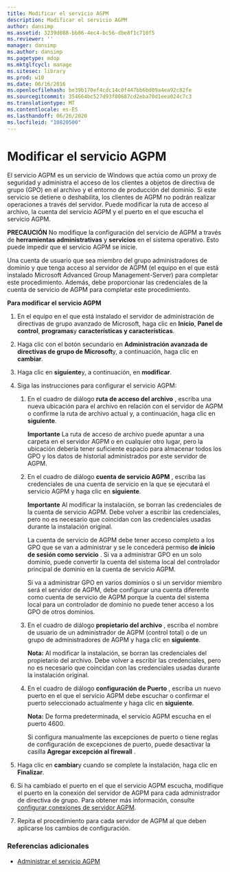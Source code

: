```yaml
---
title: Modificar el servicio AGPM
description: Modificar el servicio AGPM
author: dansimp
ms.assetid: 3239d088-bb86-4ec4-bc56-dbe8f1c710f5
ms.reviewer: ''
manager: dansimp
ms.author: dansimp
ms.pagetype: mdop
ms.mktglfcycl: manage
ms.sitesec: library
ms.prod: w10
ms.date: 06/16/2016
ms.openlocfilehash: be39b170ef4cdc14c0f447bb6bd09a4ea92c82fe
ms.sourcegitcommit: 354664bc527d93f80687cd2eba70d1eea024c7c3
ms.translationtype: MT
ms.contentlocale: es-ES
ms.lasthandoff: 06/26/2020
ms.locfileid: "10820500"
---
```

# Modificar el servicio AGPM


El servicio AGPM es un servicio de Windows que actúa como un proxy de seguridad y administra el acceso de los clientes a objetos de directiva de grupo (GPO) en el archivo y el entorno de producción del dominio. Si este servicio se detiene o deshabilita, los clientes de AGPM no podrán realizar operaciones a través del servidor. Puede modificar la ruta de acceso al archivo, la cuenta del servicio AGPM y el puerto en el que escucha el servicio AGPM.

**PRECAUCIÓN**  No modifique la configuración del servicio de AGPM a través de **herramientas administrativas** y **servicios** en el sistema operativo. Esto puede impedir que el servicio AGPM se inicie.

 

Una cuenta de usuario que sea miembro del grupo administradores de dominio y que tenga acceso al servidor de AGPM (el equipo en el que está instalado Microsoft Advanced Group Management-Server) para completar este procedimiento. Además, debe proporcionar las credenciales de la cuenta de servicio de AGPM para completar este procedimiento.

**Para modificar el servicio AGPM**

1.  En el equipo en el que está instalado el servidor de administración de directivas de grupo avanzado de Microsoft, haga clic en **Inicio**, **Panel de control**, **programas**y **características y características**.

2.  Haga clic con el botón secundario en **Administración avanzada de directivas de grupo de Microsoft**y, a continuación, haga clic en **cambiar**.

3.  Haga clic en **siguiente**y, a continuación, en **modificar**.

4.  Siga las instrucciones para configurar el servicio AGPM:

    1.  En el cuadro de diálogo **ruta de acceso del archivo** , escriba una nueva ubicación para el archivo en relación con el servidor de AGPM o confirme la ruta de archivo actual y, a continuación, haga clic en **siguiente**.

        **Importante**  La ruta de acceso de archivo puede apuntar a una carpeta en el servidor AGPM o en cualquier otro lugar, pero la ubicación debería tener suficiente espacio para almacenar todos los GPO y los datos de historial administrados por este servidor de AGPM.

         

    2.  En el cuadro de diálogo **cuenta de servicio AGPM** , escriba las credenciales de una cuenta de servicio en la que se ejecutará el servicio AGPM y haga clic en **siguiente**.

        **Importante**  Al modificar la instalación, se borran las credenciales de la cuenta de servicio AGPM. Debe volver a escribir las credenciales, pero no es necesario que coincidan con las credenciales usadas durante la instalación original.

        La cuenta de servicio de AGPM debe tener acceso completo a los GPO que se van a administrar y se le concederá permiso **de inicio de sesión como servicio** . Si va a administrar GPO en un solo dominio, puede convertir la cuenta del sistema local del controlador principal de dominio en la cuenta de servicio AGPM.

        Si va a administrar GPO en varios dominios o si un servidor miembro será el servidor de AGPM, debe configurar una cuenta diferente como cuenta de servicio de AGPM porque la cuenta del sistema local para un controlador de dominio no puede tener acceso a los GPO de otros dominios.

         

    3.  En el cuadro de diálogo **propietario del archivo** , escriba el nombre de usuario de un administrador de AGPM (control total) o de un grupo de administradores de AGPM y haga clic en **siguiente**.

        **Nota:**  Al modificar la instalación, se borran las credenciales del propietario del archivo. Debe volver a escribir las credenciales, pero no es necesario que coincidan con las credenciales usadas durante la instalación original.

         

    4.  En el cuadro de diálogo **configuración de Puerto** , escriba un nuevo puerto en el que el servicio AGPM debe escuchar o confirmar el puerto seleccionado actualmente y haga clic en **siguiente**.

        **Nota:**  De forma predeterminada, el servicio AGPM escucha en el puerto 4600.

        Si configura manualmente las excepciones de puerto o tiene reglas de configuración de excepciones de puerto, puede desactivar la casilla **Agregar excepción al firewall** .

         

5.  Haga clic en **cambiar**y cuando se complete la instalación, haga clic en **Finalizar**.

6.  Si ha cambiado el puerto en el que el servicio AGPM escucha, modifique el puerto en la conexión del servidor de AGPM para cada administrador de directiva de grupo. Para obtener más información, consulte [configurar conexiones de servidor AGPM](configure-agpm-server-connections-agpm40.md).

7.  Repita el procedimiento para cada servidor de AGPM al que deben aplicarse los cambios de configuración.

### Referencias adicionales

-   [Administrar el servicio AGPM](managing-the-agpm-service-agpm40.md)

 

 





